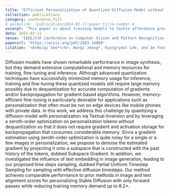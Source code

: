 ```yaml
---
title: "Efficient Personalization of Quantized Diffusion Model without Backpropagation"
collection: publications
category: conference_full
# permalink: /publication/2024-02-17-paper-title-number-4
excerpt: 'This paper is about training models to tackle affordance grounding with weakly supervised learning.'
date: 2025-02-12
venue: 'IEEE/CVF Conference on Computer Vision and Pattern Recognition (CVPR)'
paperurl: 'https://arxiv.org/pdf/2503.14868'
citation: '<b>Hoigi Seo*</b>, Wongi Jeong*, Kyungryeol Lee, and Se Young Chun. (* co-first author)'
---
```


Diffusion models have shown remarkable performance in image synthesis, but they demand extensive computational and memory resources for training, fine-tuning and inference. Although advanced quantization techniques have successfully minimized memory usage for inference, training and fine-tuning these quantized models still require large memory possibly due to dequantization for accurate computation of gradients and/or backpropagation for gradient-based algorithms. However, memory-efficient fine-tuning is particularly desirable for applications such as personalization that often must be run on edge devices like mobile phones with private data. In this work, we address this challenge by quantizing a diffusion model with personalization via Textual Inversion and by leveraging a zeroth-order optimization on personalization tokens without dequantization so that it does not require gradient and activation storage for backpropagation that consumes considerable memory. Since a gradient estimation using zeroth-order optimization is quite noisy for a single or a few images in personalization, we propose to denoise the estimated gradient by projecting it onto a subspace that is constructed with the past history of the tokens, dubbed Subspace Gradient. In addition, we investigated the influence of text embedding in image generation, leading to our proposed time steps sampling, dubbed Partial Uniform Timestep Sampling for sampling with effective diffusion timesteps. Our method achieves comparable performance to prior methods in image and text alignment scores for personalizing Stable Diffusion with only forward passes while reducing training memory demand up to $8.2\times$.